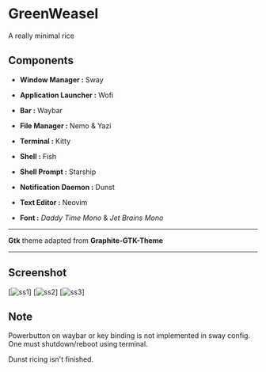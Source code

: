 # GreenWeasel
A really minimal rice

Components
-----------
- <b>Window Manager :</b> Sway
- <b>Application Launcher :</b> Wofi
- <b>Bar :</b> Waybar
- <b>File Manager :</b> Nemo & Yazi
- <b>Terminal :</b> Kitty
- <b>Shell :</b> Fish
- <b>Shell Prompt :</b> Starship
- <b>Notification Daemon :</b> Dunst
- <b>Text Editor :</b> Neovim

- <b>Font :</b> <i>Daddy Time Mono</i> & <i>Jet Brains Mono</i>

----------------------------------------

<b>Gtk</b> theme adapted from <b>Graphite-GTK-Theme</b>


---------------------------------------

Screenshot
-----------
[![ss1](screenshots/ss1)]
[![ss2](screenshots/ss2)]
[![ss3](screenshots/ss3)]

Note
----
Powerbutton on waybar or key binding is not implemented in sway config.
One must shutdown/reboot using terminal.

Dunst ricing isn't finished.
